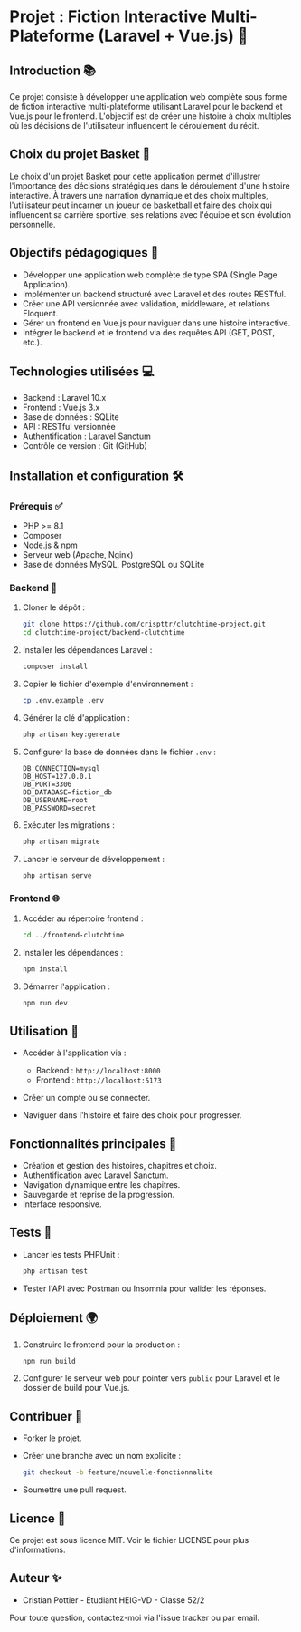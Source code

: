 # Projet : Fiction Interactive Multi-Plateforme (Laravel + Vue.js) 🌟

## Introduction 📚

Ce projet consiste à développer une application web complète sous forme de fiction interactive multi-plateforme utilisant Laravel pour le backend et Vue.js pour le frontend. L'objectif est de créer une histoire à choix multiples où les décisions de l'utilisateur influencent le déroulement du récit.

## Choix du projet Basket 🏀

Le choix d'un projet Basket pour cette application permet d'illustrer l'importance des décisions stratégiques dans le déroulement d'une histoire interactive. À travers une narration dynamique et des choix multiples, l'utilisateur peut incarner un joueur de basketball et faire des choix qui influencent sa carrière sportive, ses relations avec l'équipe et son évolution personnelle.

## Objectifs pédagogiques 🎯

* Développer une application web complète de type SPA (Single Page Application).
* Implémenter un backend structuré avec Laravel et des routes RESTful.
* Créer une API versionnée avec validation, middleware, et relations Eloquent.
* Gérer un frontend en Vue.js pour naviguer dans une histoire interactive.
* Intégrer le backend et le frontend via des requêtes API (GET, POST, etc.).

## Technologies utilisées 💻

* Backend : Laravel 10.x
* Frontend : Vue.js 3.x
* Base de données : SQLite
* API : RESTful versionnée
* Authentification : Laravel Sanctum
* Contrôle de version : Git (GitHub)

## Installation et configuration 🛠️

### Prérequis ✅

* PHP >= 8.1
* Composer
* Node.js & npm
* Serveur web (Apache, Nginx)
* Base de données MySQL, PostgreSQL ou SQLite

### Backend 🚀

1. Cloner le dépôt :

   ```bash
   git clone https://github.com/crispttr/clutchtime-project.git
   cd clutchtime-project/backend-clutchtime
   ```
2. Installer les dépendances Laravel :

   ```bash
   composer install
   ```
3. Copier le fichier d'exemple d'environnement :

   ```bash
   cp .env.example .env
   ```
4. Générer la clé d'application :

   ```bash
   php artisan key:generate
   ```
5. Configurer la base de données dans le fichier `.env` :

   ```env
   DB_CONNECTION=mysql
   DB_HOST=127.0.0.1
   DB_PORT=3306
   DB_DATABASE=fiction_db
   DB_USERNAME=root
   DB_PASSWORD=secret
   ```
6. Exécuter les migrations :

   ```bash
   php artisan migrate
   ```
7. Lancer le serveur de développement :

   ```bash
   php artisan serve
   ```

### Frontend 🌐

1. Accéder au répertoire frontend :

   ```bash
   cd ../frontend-clutchtime
   ```
2. Installer les dépendances :

   ```bash
   npm install
   ```
3. Démarrer l'application :

   ```bash
   npm run dev
   ```

## Utilisation 🚦

* Accéder à l'application via :

  * Backend : `http://localhost:8000`
  * Frontend : `http://localhost:5173`
* Créer un compte ou se connecter.
* Naviguer dans l'histoire et faire des choix pour progresser.

## Fonctionnalités principales 🌈

* Création et gestion des histoires, chapitres et choix.
* Authentification avec Laravel Sanctum.
* Navigation dynamique entre les chapitres.
* Sauvegarde et reprise de la progression.
* Interface responsive.

## Tests 🧪

* Lancer les tests PHPUnit :

  ```bash
  php artisan test
  ```
* Tester l'API avec Postman ou Insomnia pour valider les réponses.

## Déploiement 🌍

1. Construire le frontend pour la production :

   ```bash
   npm run build
   ```
2. Configurer le serveur web pour pointer vers `public` pour Laravel et le dossier de build pour Vue.js.

## Contribuer 🤝

* Forker le projet.
* Créer une branche avec un nom explicite :

  ```bash
  git checkout -b feature/nouvelle-fonctionnalite
  ```
* Soumettre une pull request.

## Licence 📜

Ce projet est sous licence MIT. Voir le fichier LICENSE pour plus d'informations.

## Auteur ✨

* Cristian Pottier - Étudiant HEIG-VD - Classe 52/2

Pour toute question, contactez-moi via l'issue tracker ou par email.
